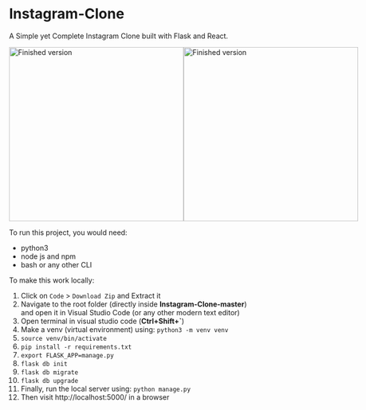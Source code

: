 # Instagram-Clone
A Simple yet Complete Instagram Clone built with Flask and React.  

<p style="display: flex; justify-content: space-between;"><img src="https://i.ibb.co/zS6czd5/1.png" width="350" alt="Finished version"/> <img src="https://i.ibb.co/sWfJxmX/2.png"  width="350" alt="Finished version"/></p>

To run this project, you would need:
* python3
* node js and npm
* bash or any other CLI

To make this work locally:

1. Click on `Code` > `Download Zip` and Extract it
2. Navigate to the root folder (directly inside **Instagram-Clone-master**) and open it in Visual Studio Code (or any other modern text editor)
3. Open terminal in visual studio code (**Ctrl+Shift+\`**)
4. Make a venv (virtual environment) using:  `python3 -m venv venv`
5. `source venv/bin/activate`
6. `pip install -r requirements.txt`
7. `export FLASK_APP=manage.py`
8. `flask db init`
9. `flask db migrate`
10. `flask db upgrade`
11. Finally, run the local server using: `python manage.py`
12. Then visit http://localhost:5000/ in a browser
